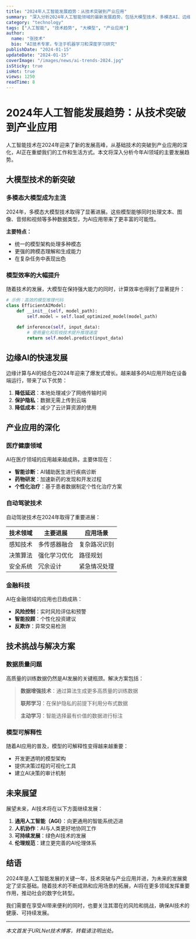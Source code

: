 ```yaml
---
title: "2024年人工智能发展趋势：从技术突破到产业应用"
summary: "深入分析2024年人工智能领域的最新发展趋势，包括大模型技术、多模态AI、边缘计算等关键技术的突破，以及在各行业的实际应用案例。"
category: "technology"
tags: ["人工智能", "技术趋势", "大模型", "产业应用"]
author:
  name: "张技术"
  bio: "AI技术专家，专注于机器学习和深度学习研究"
publishDate: "2024-01-15"
updateDate: "2024-01-15"
coverImage: "/images/news/ai-trends-2024.jpg"
isSticky: true
isHot: true
views: 1250
readTime: 8
---
```


# 2024年人工智能发展趋势：从技术突破到产业应用

人工智能技术在2024年迎来了新的发展高峰，从基础技术的突破到产业应用的深化，AI正在重塑我们的工作和生活方式。本文将深入分析今年AI领域的主要发展趋势。

## 大模型技术的新突破

### 多模态大模型成为主流

2024年，多模态大模型技术取得了显著进展。这些模型能够同时处理文本、图像、音频和视频等多种数据类型，为AI应用带来了更丰富的可能性。

**主要特点：**
- 统一的模型架构处理多种模态
- 更强的跨模态理解和生成能力
- 在复杂任务中表现出色

### 模型效率的大幅提升

随着技术的发展，大模型在保持强大能力的同时，计算效率也得到了显著提升：

```python
# 示例：高效的模型推理代码
class EfficientAIModel:
    def __init__(self, model_path):
        self.model = self.load_optimized_model(model_path)
    
    def inference(self, input_data):
        # 使用量化和剪枝技术提升推理速度
        return self.model.predict(input_data)
```

## 边缘AI的快速发展

边缘计算与AI的结合在2024年迎来了爆发式增长。越来越多的AI应用开始在设备端运行，带来了以下优势：

1. **降低延迟**：本地处理减少了网络传输时间
2. **保护隐私**：数据无需上传到云端
3. **降低成本**：减少了云计算资源的使用

## 产业应用的深化

### 医疗健康领域

AI在医疗领域的应用越来越成熟，主要体现在：

- **智能诊断**：AI辅助医生进行疾病诊断
- **药物研发**：加速新药的发现和开发过程
- **个性化治疗**：基于患者数据制定个性化治疗方案

### 自动驾驶技术

自动驾驶技术在2024年取得了重要进展：

| 技术领域 | 主要进展 | 应用场景 |
|---------|---------|---------|
| 感知技术 | 多传感器融合 | 复杂路况识别 |
| 决策算法 | 强化学习优化 | 路径规划 |
| 安全系统 | 冗余设计 | 紧急情况处理 |

### 金融科技

AI在金融领域的应用也日趋成熟：

- **风险控制**：实时风险评估和预警
- **智能投顾**：个性化投资建议
- **反欺诈**：异常交易检测

## 技术挑战与解决方案

### 数据质量问题

高质量的训练数据仍然是AI发展的关键瓶颈。解决方案包括：

> **数据增强技术**：通过算法生成更多高质量的训练数据
> 
> **联邦学习**：在保护隐私的前提下利用分布式数据
> 
> **主动学习**：智能选择最有价值的数据进行标注

### 模型可解释性

随着AI应用的普及，模型的可解释性变得越来越重要：

- 开发更透明的模型架构
- 提供决策过程的可视化工具
- 建立AI决策的审计机制

## 未来展望

展望未来，AI技术将在以下方面继续发展：

1. **通用人工智能（AGI）**：向更通用的智能系统迈进
2. **人机协作**：AI与人类更好地协同工作
3. **可持续发展**：绿色AI技术的发展
4. **伦理规范**：建立更完善的AI伦理体系

## 结语

2024年是人工智能发展的关键一年，技术突破与产业应用并进，为未来的发展奠定了坚实基础。随着技术的不断成熟和应用场景的拓展，AI将在更多领域发挥重要作用，推动社会的数字化转型。

我们需要在享受AI带来便利的同时，也要关注其潜在的风险和挑战，确保AI技术的健康、可持续发展。

---

*本文首发于URLNet技术博客，转载请注明出处。*